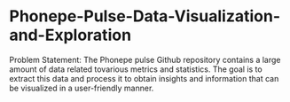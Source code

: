 # Phonepe-Pulse-Data-Visualization-and-Exploration
Problem Statement:
The Phonepe pulse Github repository contains a large amount of data related tovarious metrics and statistics. 
The goal is to extract this data and process it to obtain insights and information that can be visualized in a user-friendly manner.
